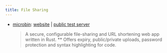 ```yaml
---
title: File Sharing
---
```

- [microbin](https://github.com/szabodanika/microbin): [website](https://microbin.eu/) | [public test server](https://pub.microbin.eu/)
  > A secure, configurable file-sharing and URL shortening web app written in Rust.
 ** 
  Offers expiry, public/private uploads, password protection and syntax highlighting for code.

